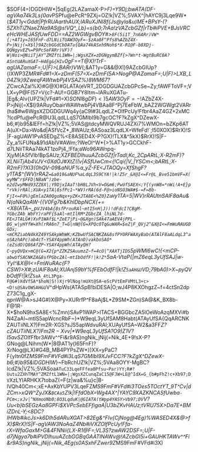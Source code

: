 $SOF(4=)DGDHIW*|5qEg(2LAZamaX-P>*F)=Y9Dj;bwATA(DF-agVAa74k3Ls{0av*PSPfu@ePcR^9ZXj=OZ!k|VZ%;5VAX^|hAYC9j3Lqe9W*{*$AT1y<Gddt|PfrRUAarthAUX;lARuXJNl8f{Js@yla&u)ME+BPsY-(?5ZXhTiZ*NaeZ*Na9AS@s!VQ^_Lb}=s{b0;7rAa!zVAZcbGZf|rTb#iPVE+BJsVRCeHcWHEJASfUwFDD==AZ2WGWgvBOY#>`8F(5i1T_7n6ARr)VW*{;+AT1y=I65FnF-d7LNiiTUAW3OyF=-$zAa8F^Pfs8%AZbZ4X-P>jNij(=X$l}9AZcbGGdCbDATu{QAa74kASxh9Noh$*X-R1@F-b8XDj-QQNgyvEZ%=P9PcSeFARr)VF)?W|Noi>@NiiTjAY^ZMZftL1WN=|;WgsXZX=zDGNgymBZf{>?Wn*t-WgtBuRC0A?ASntUARuXGAT~H4Eg&{HIv`0gF==T@X)!TrF-agUAZamaF=;U|F)>LBARr)VW*{;&AT1y=G&&$@X$l}9AZcbGIUp?{IXWP3Z*MR#Fd#1=X=zDmF(57=X=zDmF(5A>NogP@AZamaF=;U|F)>LXB_L04Z!k}9ZweqFAWtwbPj4VSAZ%}8WM67?Z*CwcAZal%X)#G@X)#GLATA(eVRT_2DGDGUAZcbGPcSe~Zy;fAWFToVF=;VLX=yP@F(57=V{c?-AU!=GGB7Y8Itm~lARuXGATu-|Eg&;AIv{UPZ!k|VFd#1=X)$SONl8gDF)<)5AW3OyF=-$!AZbZ4X-P>jNij(=X$l}9ARuyObairWAWtwbPj4VBAa8F^Pj7EeFbW_bAZ2WGWgt2VARr(ha$#w6WgsXZDGDGUWq4y{aC9I#3LqdLZ*OlfPcUy!Ffbr4AaZ4GZ+2xMC?IcdPfu@ePcR@U3LqdLLqS7GMIbI9b7gcOC?F?kZgX^DZewX-b6;#}b95&lEFf=hZ!k|VZ%;5VAS@tdcyMWQVRUJ4ZXi7%WMOn=bZKp6ATA(uX>Da>Wo&d|ASfVcZ*_8WAUz;6ASoaz3LqdLX=WfeFd!`;I50XOX)$RrX)!S|F-agUAW1PvASEDgZ%<E8ASED4X-P?GX)!TLX&^5kX)$RrX)!S|F-Zy_a%FUNa&91dAblV#AWm;?WeOl^W*{>%AT1y>GCCkhF-d7LNiiTRAa74kAT1zoPj4_!Ffa;aWo96AWnpq-XjyM{ASfVlb!BpSAUz;XZ*FBEDIhuuAZcbGZf|rTadl;Kc_2CpARtL;X-R2mF)?XLNiiTjAb4VJV<0XdOJ#XtZ((v|ASfUwCm<{!Cqi{|V_|YSCm<;bARtL;X-R2mF)?XI3{0hQV-09&aNUF%a_yZ-FE<JTAOQy=XfShgF?y1TA$^{*WV)rRA2`=&a019&aNUF%aLdqL3S9CYA!|k!Z5r_&X@I<=Fr@L_Bve51bmVF=X(wyMW^r$FFD|NBaN^)zbe-e2dIwyMWd93ZZ8X|;Y9DjxIAaT!bH8LJVh<V=O&m6;PwUfSAEX<;Y{(ynW8=*nWi!A+E}p^rVk)rRAl;XUA<y1TA|8sfPc1~*WV)rRA(6d-F@>ioNSO3WA#$-=F=8b-FjI<=F0%)gEmlaZA0QgoNqx+yZK<JTA8E<%Z0}ZaH`y1TA=5|*WV)rRAUtnSAlF8aAu&N(aNkQaAW-{{V0Fg7b&KhIDbpNCX{+=<X8(ATA~_p`VJV4bA{8sfProuRAl~mtI5nH|J))!dFdcI?CBgM-YGbcZAb_WbFY)raPF{5aAl~mtIlRM*ZGbcZA_lhiNL7d-FE<JTALG#)XvP1WAf$L*ZeE7jPi~@&Xgn)SAk47aAEV4jPPL-BG_w|yHYfW=Xh(rRA6n7_T=G|nN@(G=XPQcOTq&uWAR=$eZ|F_QVj2^&X@I<=FmWuRAUGDGDx;<mCRZiabN4kXZ49YSAkpWhWK;KZbwUfSACNKZA&8sfPYORFWAXyBab(ATAlF8aALdqL3^aoSAzhAPc)ab4cT~YSAY4ppWh(ATAnD)vakboSAO*(eZsdO)Q86AfZP~YSAY4ppWh(ATAyQH?C~pyQVQx>mC@(G=X2{p*ZZKZSAuumzZ~f=4cO|^XAXTjIDS`5pWMI6wC!{<mCP-`abwUfSACNKZA&8sfPGbcZAl~mtIbOdfF!|k!Z*`5aA-VtaP{|m*Z6eqL3yUfSAJ|w-Yyl^&X@I<=FmWuRAc{F?CSW)>X#;zUAlF8aAl;XUAnj59bY%fFEbOdfF!|k!Z*`5aAH&U`VD;79bA0)>X~pyQVbOdfF!|k!Z*`5aA_4tL3Pga-F@G#)XdVfSA*$hoN|S!)Xjr9lNog!mUXt@SA~eScPVtEmFVMtL3+c><D!s@SAvOWSAH&U`V^dHpWs(ATASpB!biDESA|O;wJ4P8KXOhgzZ~f=4ctSn2dpZ73C1g_gX-qpnW@A>sJ4G#)X@Py=XURrfP^F8aAj$L*Z9SM*ZGn)SA@&K_BX8b-F@1R-X*$hoN9hxSA8E<%Zmn)SAvP1WAP>lTACS+BGGbcZA5lOeWoAzqMXVi#bN4ZaAl~mtIS5apWcncRbF~}*W9eqL3yUfSAM8Habt(ATAyUfSA{QqARCNKZAUTiiNLX?)Fm2R-XGS?sJS5apWdvuRAl;XUAyUfSA~W2&a3FF*Z$?cZAUTiiNLX?)Fm2R-Xvv|*W9eqL3yUfSA?O9)Z%Y^YAUTiiNLBOom*Eg)lWWNB_^Iv{m)W-T}%Eh;SvUteKtY+qj>Js?{kCv#<Ca${&&Z*?aiT?%PtAUHB0Eg(2DIv`1DX)$REX>D+Ca&#bMVRU75X>DZ+X>D+Ca&#bgVr^pzX>D+Ca&#bgVr^q*b!iG|W*|5>AT1y`H##6mX&@yaX)$RrX)!S|F-agUAWv@~FCb5EZ%=P;ASxh9F-d7LNiiTTAW1Pv3TAR|Z6I}WY;0*_AZcxIZ*p`XaA9(DWeRC#AUH7~Eg(2CIv{B=AS)nmZ%<E8ATJ<qPj4_!Ffbr0AZamaX-P>*F)=Y9Dj-Q|Nl9sGF)>ML3TAR|Z6IuEVsjuaAZc%JZ*OmJZ%;69AZcxIZ*p`XWN&wFY;R#?aA9X<AS@t6MMgnYOjKV;ML|SGQd0_Ma&K)QY-wV1ATA(jZ%=PeZ!k}9Fd%7daBp&SAZ%}EXJv9AEFf%eVPs!wb8l`SEFeQcLr6smX=WfeG$1V?I5avSZ*OlfFfbr3AWv^^Fi&r9AS)ngNik_jNij(=Nik_4E+9!sX-P?GNog@LNihm(W*|8@AT1y{I65FnF)?XrNog@LX)#G4B_MB4PYPsZW*})XX=yPaC?F{yItn0fZ*MS9FmF#VFd#i3LqS7GMIbI9XJvFCC?F?kZgX^DZewX-b6;#}b95&lDGDHIW*}~FbRchUZ!k|VZ%;5VAa8OYY-MgBC?IcdZ!k|VZ%;5VASoa`ATuC33LqeFFfea0Pfsu~Par)YY;R#?Uutu2ZXhTMAY^ZMZftL1WN=|;WgsXZCunqZaC15@FJW+LE@^IdX=G_{b#pFhZ!c+Xb97;DV`XzLYIARHKX7tobaZ(=F(z|wa&%u}c|B-lVQh40Cm<;xE+AxKbYUPV3LqeFZ*MS9FmF#VFd#i3TOes5TOctYT_9T^Cv|dZCm>xQW^ZyJX&`BCAa5`*Z!k|!FfdObX=Wg4AX^|YAYC9XAZKNCASfUwba`-PCm<;xJv|^NXmoUNb0;8O3LqduK|@GIATA(tWpp4YASY>Vb97;DV`*V?Uu<b}bSEGzAa8GPFi$XVPcSebEFfigaA|U3bZKvHAUz;tVRU75X>Da7E+BMiZDnL-Y;<8DC?IHWb#ikcJs>k6DIh5dARuXGAT>82Eg&^FIv{CjNog@4Eg)%WASED4X&@>fX)$RrX)!S|F-agVAW3NoAaZ4Nb#iVXZ*OlfPcUy!Ffa-rX=WfaGaxM>G&4FNNii{LX-R1@F=;VL3S?zwAW2DSF=;U|F-d7jNgya7b#iPVDIhuuAZcbGGBqGAATl*NAWv@!AZcbGI5i+GAUHKTAWv^^Fi&r9AS)ngNik_jNij(=Nik_4Eg(s0ASxhFZwer9Z*MS9FmF#VFd#i3X)